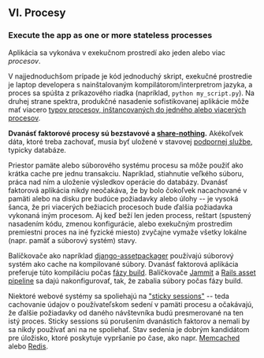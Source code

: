 ## VI. Procesy
### Execute the app as one or more stateless processes

Aplikácia sa vykonáva v exekučnom prostredí ako jeden alebo viac *procesov*.

V najjednoduchšom prípade je kód jednoduchý skript, exekučné prostredie je laptop developera s nainštalovaným kompilátorom/interpretrom jazyka, a proces sa spúšta z príkazového riadka (napríklad, `python my_script.py`).  Na druhej strane spektra, produkčné nasadenie sofistikovanej aplikácie môže mať viacero [typov procesov, inštancovaných do jedného alebo viacerých procesov](./concurrency).

**Dvanásť faktorové procesy sú bezstavové a [share-nothing](http://en.wikipedia.org/wiki/Shared_nothing_architecture).**  Akékoľvek dáta, ktoré treba zachovať, musia byť uložené v stavovej [podpornej službe](./backing-services), typicky databáze.

Priestor pamäte alebo súborového systému procesu sa môže použiť ako krátka cache pre jednu transakciu.  Napríklad, stiahnutie veľkého súboru, práca nad ním a uloženie výsledkov operácie do databázy.  Dvanásť faktorová aplikácia nikdy neočakáva, že by bolo čokoľvek nacachované v pamäti alebo na disku pre budúce požiadavky alebo úlohy -- je vysoká šanca, že pri viacerých bežiacich procesoch bude ďalšia požiadavka vykonaná iným procesom. Aj keď beží len jeden process, reštart (spustený nasadením kódu, zmenou konfigurácie, alebo exekučným prostredím premiestni proces na iné fyzické miesto) zvyčajne vymaže všetky lokálne (napr. pamäť a súborový systém) stavy.

Balíčkovače ako napríklad [django-assetpackager](http://code.google.com/p/django-assetpackager/) používajú súborový systém ako cache na kompilované súbory.  Dvanásť faktorová aplikácia preferuje túto kompiláciu počas [fázy build](/build-release-run). Balíčkovače [Jammit](https://documentcloud.github.io/jammit/) a [Rails asset pipeline](http://ryanbigg.com/guides/asset_pipeline.html) sa dajú nakonfigurovať, tak, že zabalia súbory počas fázy build.

Niektoré webové systémy sa spoliehajú na ["sticky sessions"](http://en.wikipedia.org/wiki/Load_balancing_%28computing%29#Persistence) -- teda cachovanie údajov o používateľskom sedení v pamäti procesu a očakávajú, že ďalšie požiadavky od daného návštevníka budú presmerované na ten istý proces.  Sticky sessions sú porušením dvanástich faktorov a nemali by sa nikdy používať ani na ne spoliehať.  Stav sedenia je dobrým kandidátom pre úložisko, ktoré poskytuje vypršanie po čase, ako napr. [Memcached](http://memcached.org/) alebo [Redis](http://redis.io/).
